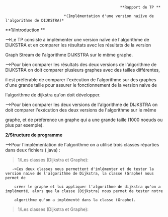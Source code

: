    
                                                       **Rapport de TP **
                                           
                              *(Implémentation d'une version naiïve de l'algorithme de DIJKSTRA)*


**1/Introduction **

-->Le TP consiste à implémenter une version naïve de l'algorithme de DIJKSTRA et en comparer les résultats avec les résultats de la version 
    
Graph Stream de l'algorithme DIJKSTRA sur le même graphe. 


-->Pour bien comparer les résultats des deux versions de l'algorithme de DIJKSTRA on doit comparer plusieurs graphes avec des tailles différentes,

il est préférable de comparer l'exécution de l'algorithme sur des graphes d'une grande taille pour assurer le fonctionnement de la version naive de

l'algorithme de dijkstra qu'on doit développer.


-->Pour bien comparer les deux versions de l'algorithme de DIJKSTRA on doit comparer l'exécution des deux versions de l'algorithme sur le même 

graphe, et de préférence un graphe qui a une grande taille (1000 noeuds ou plus par exemple).





**2/Structure de programme**


-->Pour l'implémentation de l'algorithme on a utilisé trois classes réparties dans deux fichiers (.java) :
    
>  1/Les classes (Dijkstra et Graphe):
    
       ->Ces deux classes nous permettent d'imlémenter et de tester la version naive de l'algorithme de Dijkstra, la classe (Graphe) nous permet de
        
        créer le graphe et lui appliquer l'algorithme de dijkstra qu'on a implémenté, alors que la classe (Dijkstra) nous permet de tester notre
        
        algorithme qu'on a implémenté dans la classe (Graphe). 
        
        
>  1/Les classes (Dijkstra et Graphe):                    
                              
                              
                              